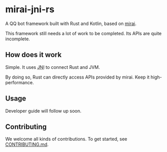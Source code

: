 # mirai-jni-rs
A QQ bot framework built with Rust and Kotlin, based on [mirai](https://github.com/mamoe/mirai).

This framework still needs a lot of work to be completed. Its APIs are quite incomplete.

## How does it work
Simple. It uses <abbr title="Java Native Interface">JNI</abbr> to connect Rust and JVM.

By doing so, Rust can directly access APIs provided by mirai. Keep it high-performance.

## Usage
Developer guide will follow up soon.

## Contributing
We welcome all kinds of contributions. To get started, see [CONTRIBUTING.md](CONTRIBUTING.md).
